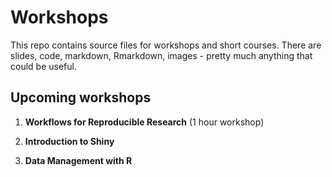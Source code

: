 # Workshops

This repo contains source files for workshops and short courses. There are slides, code, markdown, Rmarkdown, images - pretty much anything that could be useful. 


## Upcoming workshops

1. **Workflows for Reproducible Research** (1 hour workshop)

2. **Introduction to Shiny** 

3. **Data Management with R**

